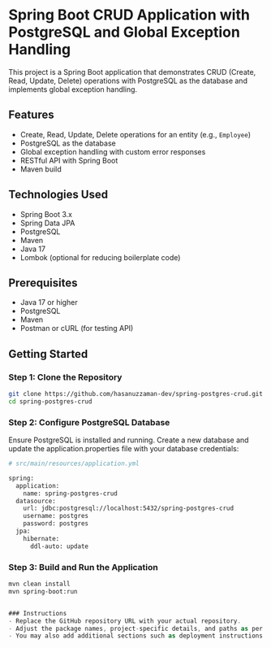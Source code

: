 # Spring Boot CRUD Application with PostgreSQL and Global Exception Handling

This project is a Spring Boot application that demonstrates CRUD (Create, Read, Update, Delete) operations with PostgreSQL as the database and implements global exception handling.

## Features

- Create, Read, Update, Delete operations for an entity (e.g., `Employee`)
- PostgreSQL as the database
- Global exception handling with custom error responses
- RESTful API with Spring Boot
- Maven build

## Technologies Used

- Spring Boot 3.x
- Spring Data JPA
- PostgreSQL
- Maven
- Java 17
- Lombok (optional for reducing boilerplate code)

## Prerequisites

- Java 17 or higher
- PostgreSQL
- Maven
- Postman or cURL (for testing API)

## Getting Started

### Step 1: Clone the Repository

```bash
git clone https://github.com/hasanuzzaman-dev/spring-postgres-crud.git
cd spring-postgres-crud
```
### Step 2: Configure PostgreSQL Database
Ensure PostgreSQL is installed and running. Create a new database and update the application.properties file with your database credentials:

```bash
# src/main/resources/application.yml

spring:
  application:
    name: spring-postgres-crud
  datasource:
    url: jdbc:postgresql://localhost:5432/spring-postgres-crud
    username: postgres
    password: postgres
  jpa:
    hibernate:
      ddl-auto: update
```
### Step 3: Build and Run the Application
```bash
mvn clean install
mvn spring-boot:run
```
```csharp

### Instructions
- Replace the GitHub repository URL with your actual repository.
- Adjust the package names, project-specific details, and paths as per your project structure.
- You may also add additional sections such as deployment instructions if needed.

```
